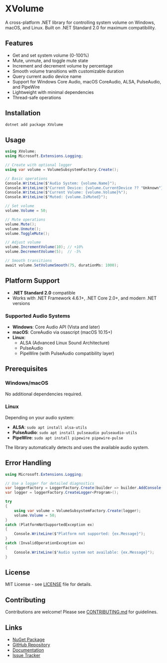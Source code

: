 # XVolume

A cross-platform .NET library for controlling system volume on Windows, macOS, and Linux. Built on .NET Standard 2.0 for maximum compatibility.

## Features
- Get and set system volume (0-100%)
- Mute, unmute, and toggle mute state
- Increment and decrement volume by percentage
- Smooth volume transitions with customizable duration
- Query current audio device name
- Support for Windows Core Audio, macOS CoreAudio, ALSA, PulseAudio, and PipeWire
- Lightweight with minimal dependencies
- Thread-safe operations

## Installation
```bash
dotnet add package XVolume
```

## Usage
```csharp
using XVolume;
using Microsoft.Extensions.Logging;

// Create with optional logger
using var volume = VolumeSubsystemFactory.Create();

// Basic operations
Console.WriteLine($"Audio System: {volume.Name}");
Console.WriteLine($"Current Device: {volume.CurrentDevice ?? "Unknown"}");
Console.WriteLine($"Current Volume: {volume.Volume}%");
Console.WriteLine($"Muted: {volume.IsMuted}");

// Set volume
volume.Volume = 50;

// Mute operations
volume.Mute();
volume.Unmute();
volume.ToggleMute();

// Adjust volume
volume.IncrementVolume(10); // +10%
volume.DecrementVolume(5);  // -5%

// Smooth transitions
await volume.SetVolumeSmooth(75, durationMs: 1000);
```

## Platform Support
- **.NET Standard 2.0** compatible
- Works with .NET Framework 4.6.1+, .NET Core 2.0+, and modern .NET versions

### Supported Audio Systems
- **Windows**: Core Audio API (Vista and later)
- **macOS**: CoreAudio via osascript (macOS 10.15+)
- **Linux**: 
  - ALSA (Advanced Linux Sound Architecture)
  - PulseAudio
  - PipeWire (with PulseAudio compatibility layer)

## Prerequisites
### Windows/macOS
No additional dependencies required.

### Linux
Depending on your audio system:
- **ALSA**: `sudo apt install alsa-utils`
- **PulseAudio**: `sudo apt install pulseaudio pulseaudio-utils`
- **PipeWire**: `sudo apt install pipewire pipewire-pulse`

The library automatically detects and uses the available audio system.

## Error Handling
```csharp
using Microsoft.Extensions.Logging;

// Use a logger for detailed diagnostics
var loggerFactory = LoggerFactory.Create(builder => builder.AddConsole());
var logger = loggerFactory.CreateLogger<Program>();

try 
{
    using var volume = VolumeSubsystemFactory.Create(logger);
    volume.Volume = 50;
}
catch (PlatformNotSupportedException ex)
{
    Console.WriteLine($"Platform not supported: {ex.Message}");
}
catch (InvalidOperationException ex)
{
    Console.WriteLine($"Audio system not available: {ex.Message}");
}
```

## License
MIT License - see [LICENSE](LICENSE) file for details.

## Contributing
Contributions are welcome! Please see [CONTRIBUTING.md](CONTRIBUTING.md) for guidelines.

## Links
- [NuGet Package](https://www.nuget.org/packages/XVolume)
- [GitHub Repository](https://github.com/ByronAP/XVolume)
- [Documentation](https://github.com/ByronAP/XVolume/wiki)
- [Issue Tracker](https://github.com/ByronAP/XVolume/issues)